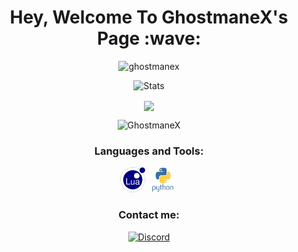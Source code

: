 <h1 align="center">Hey, Welcome To GhostmaneX's Page :wave:</h1>

<p align="center">
  <img src="https://komarev.com/ghpvc/?username=ghostmanex&label=Profile%20views&color=0e75b6&style=flat" alt="ghostmanex" />
</p>

<p align="center">
  <img src="https://github-readme-streak-stats.herokuapp.com?user=GhostmaneX&theme=dark&hide_border=true" alt="Stats" />
</p>

<p align="center">
  <a href="https://discord.com/users/755733866408312832">
    <img src="https://lanyard-profile-readme.vercel.app/api/755733866408312832?hideTimestamp=true&idleMessage=Just%20chillin'%20at%20the%20moment..." align="center" />
  </a>
</p>

<div align="center">
  <img src="https://github-readme-stats.vercel.app/api/top-langs?username=GhostmaneX&theme=dark&show_icons=true&locale=en&layout=compact" alt="GhostmaneX" />
</div>

<h3 align="center">Languages and Tools:</h3>

<div align="center">
  <img src="https://github.com/devicons/devicon/blob/master/icons/lua/lua-original-wordmark.svg" title="Lua" alt="Lua" width="40" height="40" />&nbsp;
  <img src="https://github.com/devicons/devicon/blob/master/icons/python/python-original-wordmark.svg" title="Python" alt="Python" width="40" height="40" />&nbsp;
</div>

<h3 align="center">Contact me:</h3>

<p align="center">
  <a href="https://discord.gg/wCHwNWnMV9" target="_blank">
    <img src="https://raw.githubusercontent.com/rahuldkjain/github-profile-readme-generator/master/src/images/icons/Social/discord.svg" alt="Discord" height="30" width="40" />
  </a>
</p>
